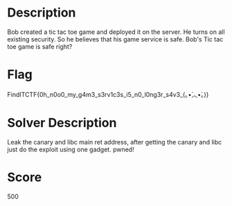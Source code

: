 # Description
Bob created a tic tac toe game and deployed it on the server. He turns on all existing security. So he believes that his game service is safe. Bob's Tic tac toe game is safe right?

# Flag
FindITCTF{0h_n0o0_my_g4m3_s3rv1c3s_i5_n0_l0ng3r_s4v3_(｡•́︿•̀｡)}

# Solver Description
Leak the canary and libc main ret address, after getting the canary and libc just do the exploit using one gadget. pwned!

# Score
500